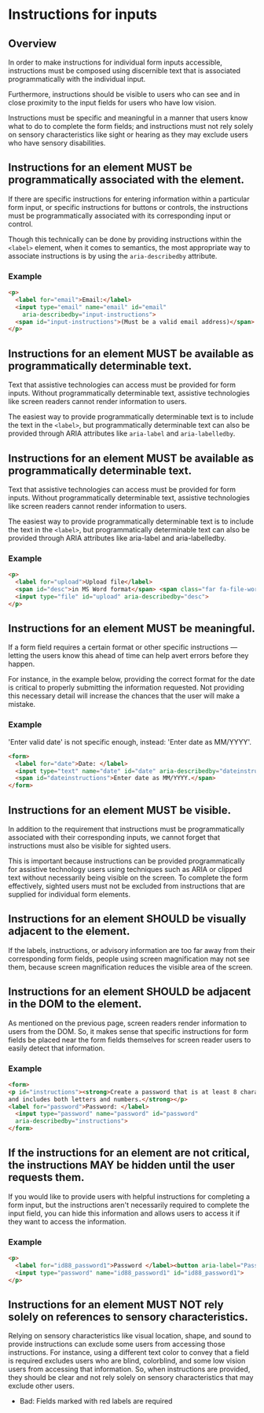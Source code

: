# Instructions for inputs

## Overview

In order to make instructions for individual form inputs accessible, instructions must be composed using discernible text that is associated programmatically with the individual input.

Furthermore, instructions should be visible to users who can see and in close proximity to the input fields for users who have low vision.

Instructions must be specific and meaningful in a manner that users know what to do to complete the form fields; and instructions must not rely solely on sensory characteristics like sight or hearing as they may exclude users who have sensory disabilities.

## Instructions for an element MUST be programmatically associated with the element.

If there are specific instructions for entering information within a particular form input, or specific instructions for buttons or controls, the instructions must be programmatically associated with its corresponding input or control.

Though this technically can be done by providing instructions within the `<label>` element, when it comes to semantics, the most appropriate way to associate instructions is by using the `aria-describedby` attribute.

### Example

```html
<p>
  <label for="email">Email:</label>
  <input type="email" name="email" id="email" 
    aria-describedby="input-instructions">
  <span id="input-instructions">(Must be a valid email address)</span>
</p>
```

## Instructions for an element MUST be available as programmatically determinable text.

Text that assistive technologies can access must be provided for form inputs. Without programmatically determinable text, assistive technologies like screen readers cannot render information to users.

The easiest way to provide programmatically determinable text is to include the text in the `<label>`, but programmatically determinable text can also be provided through ARIA attributes like `aria-label` and `aria-labelledby`.

## Instructions for an element MUST be available as programmatically determinable text.

Text that assistive technologies can access must be provided for form inputs. Without programmatically determinable text, assistive technologies like screen readers cannot render information to users. 

The easiest way to provide programmatically determinable text is to include the text in the `<label>`, but programmatically determinable text can also be provided through ARIA attributes like aria-label and aria-labelledby.

### Example

```html
<p>
  <label for="upload">Upload file</label> 
  <span id="desc">in MS Word format</span> <span class="far fa-file-word fa-lg"></span>:
  <input type="file" id="upload" aria-describedby="desc">
</p>
```

## Instructions for an element MUST be meaningful.

If a form field requires a certain format or other specific instructions — letting the users know this ahead of time can help avert errors before they happen.

For instance, in the example below, providing the correct format for the date is critical to properly submitting the information requested. Not providing this necessary detail will increase the chances that the user will make a mistake.

### Example

'Enter valid date' is not specific enough, instead: 'Enter date as MM/YYYY'.

```html
<form>
  <label for="date">Date: </label>
  <input type="text" name="date" id="date" aria-describedby="dateinstructions">
  <span id="dateinstructions">Enter date as MM/YYYY.</span>
</form>
```

## Instructions for an element MUST be visible.

In addition to the requirement that instructions must be programmatically associated with their corresponding inputs, we cannot forget that instructions must also be visible for sighted users. 

This is important because instructions can be provided programmatically for assistive technology users using techniques such as ARIA or clipped text without necessarily being visible on the screen. To complete the form effectively, sighted users must not be excluded from instructions that are supplied for individual form elements.

## Instructions for an element SHOULD be visually adjacent to the element.

If the labels, instructions, or advisory information are too far away from their corresponding form fields, people using screen magnification may not see them, because screen magnification reduces the visible area of the screen.

## Instructions for an element SHOULD be adjacent in the DOM to the element.

As mentioned on the previous page, screen readers render information to users from the DOM. So, it makes sense that specific instructions for form fields be placed near the form fields themselves for screen reader users to easily detect that information.

### Example

```html
<form>
<p id="instructions"><strong>Create a password that is at least 8 characters long 
and includes both letters and numbers.</strong></p>
<label for="password">Password: </label>
  <input type="password" name="password" id="password" 
  aria-describedby="instructions">
</form>
```

## If the instructions for an element are not critical, the instructions MAY be hidden until the user requests them.

If you would like to provide users with helpful instructions for completing a form input, but the instructions aren't necessarily required to complete the input field, you can hide this information and allows users to access it if they want to access the information.

### Example

```html
<p>
  <label for="id88_password1">Password </label><button aria-label="Password instructions" id="password-instructions"><img src="images/reference/question-mark-icon-16.png" alt="Passwordinstructions"></button>
  <input type="password" name="id88_password1" id="id88_password1">
</p>
```

## Instructions for an element MUST NOT rely solely on references to sensory characteristics.

Relying on sensory characteristics like visual location, shape, and sound to provide instructions can exclude some users from accessing those instructions. For instance, using a different text color to convey that a field is required excludes users who are blind, colorblind, and some low vision users from accessing that information. So, when instructions are provided, they should be clear and not rely solely on sensory characteristics that may exclude other users.

- Bad: Fields marked with red labels are required